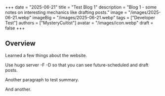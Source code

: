 +++
date = "2025-06-21"
title = "Test Blog 1"
description = "Blog 1 - some notes on interesting mechanics like drafting posts."
image = "/images/2025-06-21.webp"
imageBig = "/images/2025-06-21.webp"
tags = ["Developer Test"]
authors = ["MysteryCultist"]
avatar = "/images/icon.webp"
draft = false
+++

## Overview

Learned a few things about the website.

Use hugo server -F -D so that you can see future-scheduled and draft posts.

Another paragraph to test summary.

And another.